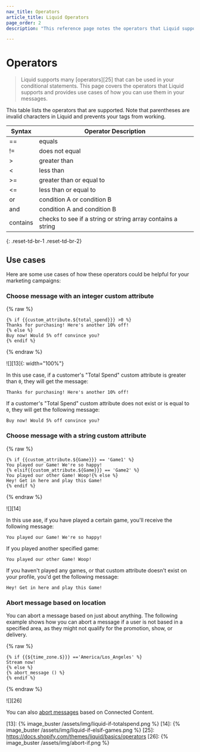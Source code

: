 ```yaml
---
nav_title: Operators
article_title: Liquid Operators
page_order: 2
description: "This reference page notes the operators that Liquid supports, as well as relevant examples."

---
```


# Operators

> Liquid supports many [operators][25] that can be used in your conditional statements. This page covers the operators that Liquid supports and provides use cases of how you can use them in your messages.

This table lists the operators that are supported. Note that parentheses are invalid characters in Liquid and prevents your tags from working.

|   Syntax| Operator Description|
|---------|-----------|
| ==  | equals        |
| !=  | does not equal|
|  >  | greater than  |
| <   | less than     |
| >=| greater than or equal to|
| <= | less than or equal to |
| or | condition A or condition B|
| and | condition A and condition B|
| contains | checks to see if a string or string array contains a string|
{: .reset-td-br-1 .reset-td-br-2}

## Use cases

Here are some use cases of how these operators could be helpful for your marketing campaigns:

### Choose message with an integer custom attribute

{% raw %}
```liquid
{% if {{custom_attribute.${total_spend}}} >0 %}
Thanks for purchasing! Here's another 10% off!
{% else %}
Buy now! Would 5% off convince you?
{% endif %}
```
{% endraw %}

![][13]{: width="100%"}

In this use case, if a customer's "Total Spend" custom attribute is greater than `0`, they will get the message:

```
Thanks for purchasing! Here's another 10% off!
```
If a customer's "Total Spend" custom attribute does not exist or is equal to `0`, they will get the following message:

```
Buy now! Would 5% off convince you?
```

### Choose message with a string custom attribute

{% raw %}

```liquid
{% if {{custom_attribute.${Game}}} == 'Game1' %}
You played our Game! We're so happy!
{% elsif{{custom_attribute.${Game}}} == 'Game2' %}
You played our other Game! Woop!{% else %}
Hey! Get in here and play this Game!
{% endif %}
```
{% endraw %}

![][14]

In this use ase, if you have played a certain game, you'll receive the following message:

```
You played our Game! We're so happy!
```

If you played another specified game:

```
You played our other Game! Woop!
```

If you haven't played any games, or that custom attribute doesn't exist on your profile, you'd get the following message:

```
Hey! Get in here and play this Game!
```

### Abort message based on location

You can abort a message based on just about anything. The following example shows how you can abort a message if a user is not based in a specified area, as they might not qualify for the promotion, show, or delivery.

{% raw %}
```liquid
{% if {{${time_zone.$}}} =='America/Los_Angeles' %}
Stream now!
{% else %}
{% abort_message () %}
{% endif %}
```
{% endraw %}

![][26]

You can also [abort messages][1] based on Connected Content.


[1]: {{site.baseurl}}/user_guide/personalization_and_dynamic_content/connected_content/aborting_connected_content/
[13]: {% image_buster /assets/img/liquid-if-totalspend.png %}
[14]: {% image_buster /assets/img/liquid-if-elsif-games.png %}
[25]: https://docs.shopify.com/themes/liquid/basics/operators
[26]: {% image_buster /assets/img/abort-if.png %}
